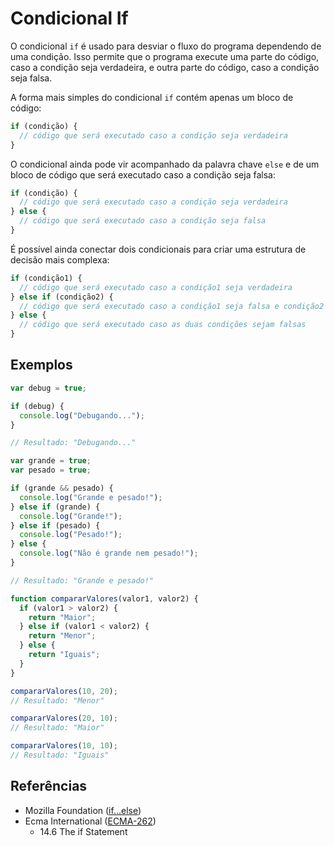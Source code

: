 # Condicional If

O condicional `if` é usado para desviar o fluxo do programa dependendo de uma
condição. Isso permite que o programa execute uma parte do código, caso a
condição seja verdadeira, e outra parte do código, caso a condição seja falsa.

A forma mais simples do condicional `if` contém apenas um bloco de código:

```javascript
if (condição) {
  // código que será executado caso a condição seja verdadeira
}
```

O condicional ainda pode vir acompanhado da palavra chave `else` e de um bloco
de código que será executado caso a condição seja falsa:

```javascript
if (condição) {
  // código que será executado caso a condição seja verdadeira
} else {
  // código que será executado caso a condição seja falsa
}
```

É possível ainda conectar dois condicionais para criar uma estrutura de decisão
mais complexa:

```javascript
if (condição1) {
  // código que será executado caso a condição1 seja verdadeira
} else if (condição2) {
  // código que será executado caso a condição1 seja falsa e condição2 seja verdadeira
} else {
  // código que será executado caso as duas condições sejam falsas
}
```

## Exemplos

```javascript
var debug = true;

if (debug) {
  console.log("Debugando...");
}

// Resultado: "Debugando..."
```

```javascript
var grande = true;
var pesado = true;

if (grande && pesado) {
  console.log("Grande e pesado!");
} else if (grande) {
  console.log("Grande!");
} else if (pesado) {
  console.log("Pesado!");
} else {
  console.log("Não é grande nem pesado!");
}

// Resultado: "Grande e pesado!"
```

```javascript
function compararValores(valor1, valor2) {
  if (valor1 > valor2) {
    return "Maior";
  } else if (valor1 < valor2) {
    return "Menor";
  } else {
    return "Iguais";
  }
}

compararValores(10, 20);
// Resultado: "Menor"

compararValores(20, 10);
// Resultado: "Maior"

compararValores(10, 10);
// Resultado: "Iguais"
```

## Referências

- Mozilla Foundation
  ([if...else](https://developer.mozilla.org/pt-BR/docs/Web/JavaScript/Reference/Statements/if...else))
- Ecma International ([ECMA-262](https://tc39.es/ecma262))
  - 14.6 The if Statement
